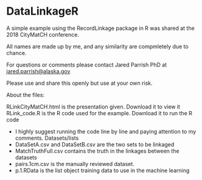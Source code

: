 # DataLinkageR
A simple example using the RecordLinkage package in R was shared at the 2018 CityMatCH conference.

All names are made up by me, and any similarity are compmletely due to chance.

For questions or comments please contact Jared Parrish PhD at jared.parrish@alaska.gov

Please use and share this openly but use at your own risk.

About the files:

RLinkCityMatCH.html is the presentation given. Download it to view it
RLink_code.R is the R code used for the example. Download it to run the R code
  - I highly suggest running the code  line by line and paying attention to my comments.
Datasets/lists 
  - DataSetA.csv and DataSetB.csv are the two sets to be linkaged
  - MatchTruthFull.csv contains the truth in the linkages between the datasets
  - pairs.1cm.csv is the manually reviewed dataset.
  - p.1.RData is the list object training data to use in the machine learning


